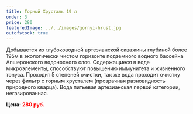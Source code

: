 ```yaml
---
title: Горный Хрусталь 19 л
order: 3
price: 280
featuredImage: ../../images/gornyi-hrust.jpg
outofstock: true
---
```


Добывается из глубоководной артезианской скважины глубиной более 195м в экологически чистом горизонте подземного водного бассейна Апшеронского водоносного слоя. Содержащиеся в воде микроэлементы, способствуют повышению иммунитета и жизненного тонуса. Проходит 5 степеней очистки, так же вода проходит очистку через фильтр с горным хрусталем (прозрачная разновидность природного кварца). Вода питьевая артезианская первой категории, негазированная.

**Цена: <span style="color:red">280 руб.</span>**
